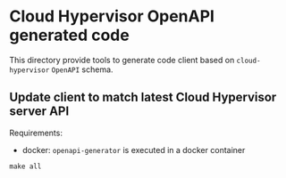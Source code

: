 # Cloud Hypervisor OpenAPI generated code

This directory provide tools to generate code client based
on `cloud-hypervisor` `OpenAPI` schema.

## Update client to match latest Cloud Hypervisor server API

Requirements:
 - docker: `openapi-generator` is executed in a docker container

```
make all
```

